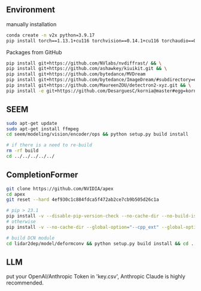 ## Environment
manually installation
```bash
conda create -n v2x python=3.9.17
pip install torch==1.13.1+cu116 torchvision==0.14.1+cu116 torchaudio==0.13.1 --extra-index-url https://download.pytorch.org/whl/cu116
```

Packages from GitHub
```bash
pip install git+https://github.com/NVlabs/nvdiffrast/ && \
pip install git+https://github.com/ashawkey/kiuikit.git && \
pip install git+https://github.com/bytedance/MVDream
pip install git+https://github.com/bytedance/ImageDream/#subdirectory=extern/ImageDream && \
pip install git+https://github.com/MaureenZOU/detectron2-xyz.git && \
pip install -e git+https://github.com/DesarguesC/kornia@master#egg=kornia
```


## SEEM
```bash
sudo apt-get update
sudo apt-get install ffmpeg
cd seem/modeling/vision/encoder/ops && python setup.py build install

# if there is a need to re-build
rm -rf build
cd ../../../../../
```

## CompletionFormer
```bash
git clone https://github.com/NVIDIA/apex
cd apex
git reset --hard 4ef930c1c884fdca5f472ab2ce7cb9b505d26c1a

# pip > 23.1
pip install -v --disable-pip-version-check --no-cache-dir --no-build-isolation --config-settings "--build-option=--cpp_ext" --config-settings "--build-option=--cuda_ext" ./
# otherwise
pip install -v --no-cache-dir --global-option="--cpp_ext" --global-option="--cuda_ext" ./ 

# build DCN module
cd lidar2dep/model/deformconv && python setup.py build install && cd ../../../
```




## LLM

put your OpenAI/Anthropic Token in 'key.csv', Anthropic Claude is highly recommended.


